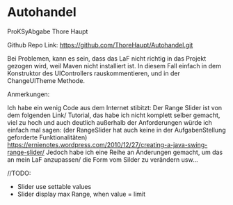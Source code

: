 # Autohandel
ProKSyAbgabe Thore Haupt

Github Repo Link: https://github.com/ThoreHaupt/Autohandel.git

Bei Problemen, kann es sein, dass das LaF nicht richtig in das Projekt gezogen wird, weil Maven nicht installiert ist. In diesem Fall einfach in dem Konstruktor des UIControllers rauskommentieren, und in der ChangeUITheme Methode.

Anmerkungen:

Ich habe ein wenig Code aus dem Internet stibitzt: 
Der Range Slider ist von dem folgenden Link/ Tutorial, das habe ich nicht komplett selber gemacht, viel zu hoch und auch
deutlich außerhalb der Anforderungen würde ich einfach mal sagen: (der RangeSlider hat auch keine in der AufgabenStellung geforderte Funktionalitäten)
https://ernienotes.wordpress.com/2010/12/27/creating-a-java-swing-range-slider/
Jedoch habe ich eine Reihe an Änderungen gemacht, um das an mein LaF anzupassen/ die Form vom Silder zu verändern usw...

//TODO:

- Slider use settable values
- Slider display max Range, when value = limit